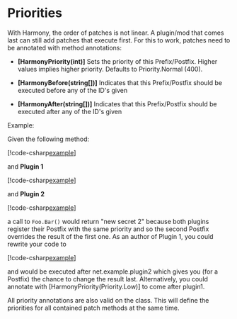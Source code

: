 # Priorities

With Harmony, the order of patches is not linear. A plugin/mod that comes last can still add patches that execute first. For this to work, patches need to be annotated with method annotations:

- **[HarmonyPriority(int)]**
  Sets the priority of this Prefix/Postfix. Higher values implies higher priority. Defaults to Priority.Normal (400).

- **[HarmonyBefore(string[])]**
  Indicates that this Prefix/Postfix should be executed before any of the ID's given

- **[HarmonyAfter(string[])]**
  Indicates that this Prefix/Postfix should be executed after any of the ID's given

Example:

Given the following method:

[!code-csharp[example](../examples/priorities.cs?name=foo)]

and **Plugin 1**

[!code-csharp[example](../examples/priorities.cs?name=plugin1)]

and **Plugin 2**

[!code-csharp[example](../examples/priorities.cs?name=plugin2)]

a call to `Foo.Bar()` would return "new secret 2" because both plugins register their Postfix with the same priority and so the second Postfix overrides the result of the first one. As an author of Plugin 1, you could rewrite your code to

[!code-csharp[example](../examples/priorities.cs?name=plugin1b)]

and would be executed after net.example.plugin2 which gives you (for a Postfix) the chance to change the result last. Alternatively, you could annotate with [HarmonyPriority(Priority.Low)] to come after plugin1.

All priority annotations are also valid on the class. This will define the priorities for all contained patch methods at the same time.
